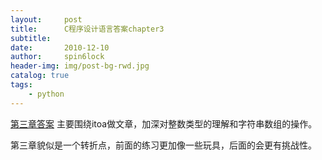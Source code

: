 ```yaml
---
layout:     post
title:      C程序设计语言答案chapter3
subtitle:   
date:       2010-12-10
author:     spin6lock
header-img: img/post-bg-rwd.jpg
catalog: true
tags:
    - python
---
```

[第三章答案](http://files.cnblogs.com/Lifehacker/ch3.7z) 主要围绕itoa做文章，加深对整数类型的理解和字符串数组的操作。

第三章貌似是一个转折点，前面的练习更加像一些玩具，后面的会更有挑战性。
